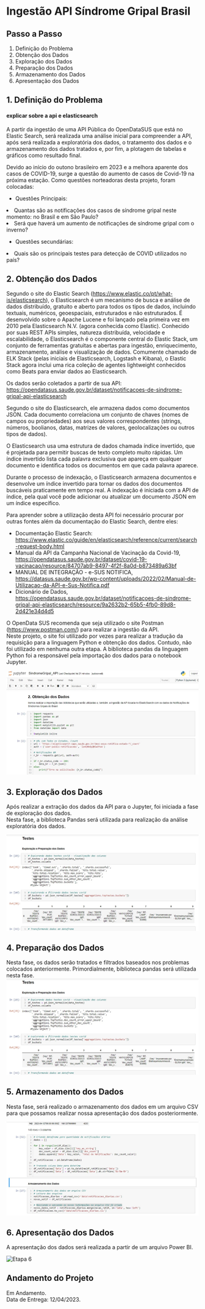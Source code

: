 # Ingestão API Síndrome Gripal Brasil


## Passo a Passo
1. Definição do Problema<br>
2. Obtenção dos Dados<br>
3. Exploração dos Dados<br>
4. Preparação dos Dados<br>
5. Armazenamento dos Dados<br>
6. Apresentação dos Dados<br>


## 1. Definição do Problema
#### explicar sobre a api e elasticsearch
A partir da ingestão de uma API Pública do OpenDataSUS que está no Elastic Search, será realizada uma análise inicial para compreender a API, após será realizada a exploratória dos dados, o tratamento dos dados e o armazenamento dos dados tratados e, por fim, a plotagem de tabelas e gráficos como resultado final.<br>


Devido ao início do outono brasileiro em 2023 e a melhora aparente dos casos de COVID-19, surge a questão do aumento de casos de Covid-19 na próxima estação. Como questões norteadoras desta projeto, foram colocadas:<br>
* Questões Principais:<br>
<li> Quantas são as notificações dos casos de síndrome gripal neste momento: no Brasil e em São Paulo?</li>
<li> Será que haverá um aumento de notificações de síndrome gripal com o inverno? </li>

* Questões secundárias:<br>
<li> Quais são os principais testes para detecção de COVID utilizados no país?</li>

## 2. Obtenção dos Dados
Segundo o site do Elastic Search (https://www.elastic.co/pt/what-is/elasticsearch), o Elasticsearch é um mecanismo de busca e análise de dados distribuído, gratuito e aberto para todos os tipos de dados, incluindo textuais, numéricos, geoespaciais, estruturados e não estruturados. É desenvolvido sobre o Apache Lucene e foi lançado pela primeira vez em 2010 pela Elasticsearch N.V. (agora conhecida como Elastic). Conhecido por suas REST APIs simples, natureza distribuída, velocidade e escalabilidade, o Elasticsearch é o componente central do Elastic Stack, um conjunto de ferramentas gratuitas e abertas para ingestão, enriquecimento, armazenamento, análise e visualização de dados. Comumente chamado de ELK Stack (pelas iniciais de Elasticsearch, Logstash e Kibana), o Elastic Stack agora inclui uma rica coleção de agentes lightweight conhecidos como Beats para enviar dados ao Elasticsearch.<br>

Os dados serão coletados a partir de sua API: https://opendatasus.saude.gov.br/dataset/notificacoes-de-sindrome-gripal-api-elasticsearch<br>

Segundo o site do Elasticsearch, ele armazena dados como documentos JSON. Cada documento correlaciona um conjunto de chaves (nomes de campos ou propriedades) aos seus valores correspondentes (strings, números, boolianos, datas, matrizes de valores, geolocalizações ou outros tipos de dados).<br>

O Elasticsearch usa uma estrutura de dados chamada índice invertido, que é projetada para permitir buscas de texto completo muito rápidas. Um índice invertido lista cada palavra exclusiva que apareça em qualquer documento e identifica todos os documentos em que cada palavra aparece.<br>

Durante o processo de indexação, o Elasticsearch armazena documentos e desenvolve um índice invertido para tornar os dados dos documentos buscáveis praticamente em tempo real. A indexação é iniciada com a API de índice, pela qual você pode adicionar ou atualizar um documento JSON em um índice específico.<br>

Para aprender sobre a utilização desta API foi necessário procurar por outras fontes além da documentação do Elastic Search, dentre eles:
* Documentação Elastic Search: https://www.elastic.co/guide/en/elasticsearch/reference/current/search-request-body.html
* Manual da API da Campanha Nacional de Vacinação da Covid-19, https://opendatasus.saude.gov.br/dataset/covid-19-vacinacao/resource/84707ab9-8497-4f2f-8a0d-b873489a63bf
* MANUAL DE INTEGRAÇÃO - e-SUS NOTIFICA, https://datasus.saude.gov.br/wp-content/uploads/2022/02/Manual-de-Utilizacao-da-API-e-Sus-Notifica.pdf
* Dicionário de Dados, https://opendatasus.saude.gov.br/dataset/notificacoes-de-sindrome-gripal-api-elasticsearch/resource/9a2632b2-65b5-4fb0-89d8-2d421e34d4d5

O OpenData SUS recomenda que seja utilizado o site Postman (https://www.postman.com/) para realizar a ingestão da API.<br>
Neste projeto, o site foi utilizado por vezes para realizar a tradução da requisição para a linguagem Python e obtenção dos dados. Contudo, não foi utilizado em nenhuma outra etapa. A biblioteca pandas da linguagem Python foi a responsável pela importação dos dados para o notebook Jupyter.<br>

<img src="img/obtencao_dados.jpg" alt="Etapa 2">

## 3. Exploração dos Dados
Após realizar a extração dos dados da API para o Jupyter, foi iniciada a fase de exploração dos dados.<br>
Nesta fase, a biblioteca Pandas será utilizada para realização da análise exploratória dos dados.<br>

<img src="img/prep.trat_dados.jpg" alt="Etapa 3">


## 4. Preparação dos Dados
Nesta fase, os dados serão tratados e filtrados baseados nos problemas colocados anteriormente. Primordialmente, biblioteca pandas será utilizada nesta fase. <br>
<img src="img/prep.trat_dados.jpg" alt="Etapa 4">


## 5. Armazenamento dos Dados
Nesta fase, será realizado o armazenamento dos dados em um arquivo CSV para que possamos realizar nossa apresentação dos dados posteriormente.<br>

<img src="img/armazenamento_dados.jpg" alt="Etapa 5">

## 6. Apresentação dos Dados
A apresentação dos dados será realizada a partir de um arquivo Power BI.<br>

<img src="img/powerbi.jpg" alt="Etapa 6">


## Andamento do Projeto
Em Andamento.<br>
Data de Entrega: 12/04/2023.
